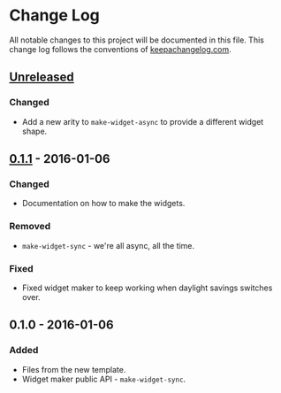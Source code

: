 # Change Log
All notable changes to this project will be documented in this file. This change log follows the conventions of [keepachangelog.com](http://keepachangelog.com/).

## [Unreleased][unreleased]
### Changed
- Add a new arity to `make-widget-async` to provide a different widget shape.

## [0.1.1] - 2016-01-06
### Changed
- Documentation on how to make the widgets.

### Removed
- `make-widget-sync` - we're all async, all the time.

### Fixed
- Fixed widget maker to keep working when daylight savings switches over.

## 0.1.0 - 2016-01-06
### Added
- Files from the new template.
- Widget maker public API - `make-widget-sync`.

[unreleased]: https://github.com/your-name/clj-clj-http/compare/0.1.1...HEAD
[0.1.1]: https://github.com/your-name/clj-clj-http/compare/0.1.0...0.1.1
